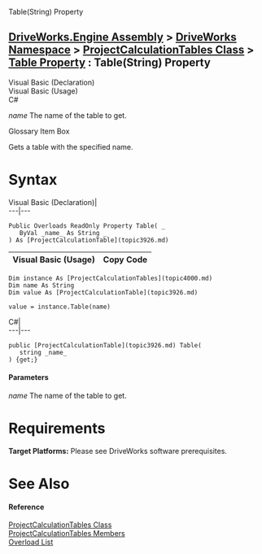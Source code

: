 Table(String) Property   
  
[DriveWorks.Engine Assembly](topic2156.md) > [DriveWorks Namespace](topic2159.md) > [ProjectCalculationTables Class](topic4000.md) > [Table Property](topic4014.md) : Table(String) Property  
---  
  
Visual Basic (Declaration)    
Visual Basic (Usage)    
C# 

_name_
    The name of the table to get.

Glossary Item Box

Gets a table with the specified name. 

# Syntax

Visual Basic (Declaration)|   
---|---  
      
    
    Public Overloads ReadOnly Property Table( _
       ByVal _name_ As String _
    ) As [ProjectCalculationTable](topic3926.md)  
  
Visual Basic (Usage)| Copy Code  
---|---  
      
    
    Dim instance As [ProjectCalculationTables](topic4000.md)
    Dim name As String
    Dim value As [ProjectCalculationTable](topic3926.md)
     
    value = instance.Table(name)  
  
C#|   
---|---  
      
    
    public [ProjectCalculationTable](topic3926.md) Table( 
       string _name_
    ) {get;}  
  
#### Parameters

 _name_
    The name of the table to get.

# Requirements

**Target Platforms:** Please see DriveWorks software prerequisites.

# See Also

#### Reference

[ProjectCalculationTables Class](topic4000.md)   
[ProjectCalculationTables Members](topic4001.md)   
[Overload List](topic4014.md)


